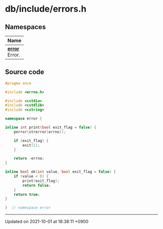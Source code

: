 

# db/include/errors.h



## Namespaces

| Name           |
| -------------- |
| **[error](/Namespaces/error)** <br>Error.  |




## Source code

```cpp
#pragma once

#include <errno.h>

#include <cstdio>
#include <cstdlib>
#include <cstring>

namespace error {

inline int print(bool exit_flag = false) {
    perror(strerror(errno));

    if (exit_flag) {
        exit(1);
    }

    return -errno;
}

inline bool ok(int value, bool exit_flag = false) {
    if (value < 0) {
        print(exit_flag);
        return false;
    }
    return true;
}

}  // namespace error
```


-------------------------------

Updated on 2021-10-01 at 18:38:11 +0900
